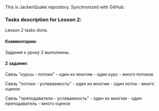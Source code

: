 This is JackenQuake repository.
Synchronized with GitHub.

### Tasks description for Lesson 2:

Lesson 2 tasks done.

#### Комментарии:

Задания к уроку 2 выполнены.

#### 2 задание:

Связь "курсы - потоки" - один ко многим - один курс - много потоков

Связь "потоки - успеваемость" - один ко многим - один поток - много оценок

Связь "преподаватели - успеваемость" - один ко многим - один преподаватель - много оценок
